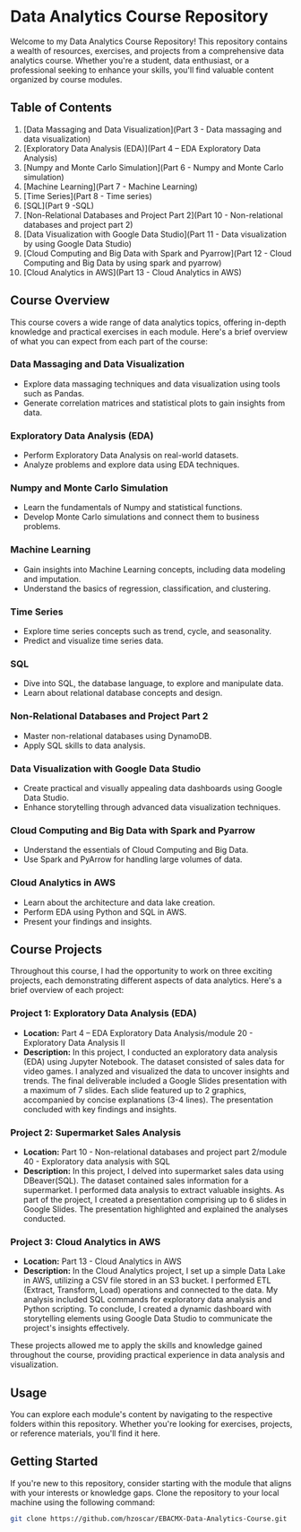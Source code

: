 # Data Analytics Course Repository

Welcome to my Data Analytics Course Repository! This repository contains a wealth of resources, exercises, and projects from a comprehensive data analytics course. Whether you're a student, data enthusiast, or a professional seeking to enhance your skills, you'll find valuable content organized by course modules.

## Table of Contents

1. [Data Massaging and Data Visualization](Part 3 - Data massaging and data visualization)
2. [Exploratory Data Analysis (EDA)](Part 4 – EDA Exploratory Data Analysis)
3. [Numpy and Monte Carlo Simulation](Part 6 - Numpy and Monte Carlo simulation)
4. [Machine Learning](Part 7 - Machine Learning)
5. [Time Series](Part 8 - Time series)
6. [SQL](Part 9 -SQL)
7. [Non-Relational Databases and Project Part 2](Part 10 - Non-relational databases and project part 2)
8. [Data Visualization with Google Data Studio](Part 11 - Data visualization by using Google Data Studio)
9. [Cloud Computing and Big Data with Spark and Pyarrow](Part 12 - Cloud Computing and Big Data by using spark and pyarrow)
10. [Cloud Analytics in AWS](Part 13 -  Cloud Analytics in AWS)

## Course Overview

This course covers a wide range of data analytics topics, offering in-depth knowledge and practical exercises in each module. Here's a brief overview of what you can expect from each part of the course:

### Data Massaging and Data Visualization

- Explore data massaging techniques and data visualization using tools such as Pandas.
- Generate correlation matrices and statistical plots to gain insights from data.

### Exploratory Data Analysis (EDA)

- Perform Exploratory Data Analysis on real-world datasets.
- Analyze problems and explore data using EDA techniques.

### Numpy and Monte Carlo Simulation

- Learn the fundamentals of Numpy and statistical functions.
- Develop Monte Carlo simulations and connect them to business problems.

### Machine Learning

- Gain insights into Machine Learning concepts, including data modeling and imputation.
- Understand the basics of regression, classification, and clustering.

### Time Series

- Explore time series concepts such as trend, cycle, and seasonality.
- Predict and visualize time series data.

### SQL

- Dive into SQL, the database language, to explore and manipulate data.
- Learn about relational database concepts and design.

### Non-Relational Databases and Project Part 2

- Master non-relational databases using DynamoDB.
- Apply SQL skills to data analysis.

### Data Visualization with Google Data Studio

- Create practical and visually appealing data dashboards using Google Data Studio.
- Enhance storytelling through advanced data visualization techniques.

### Cloud Computing and Big Data with Spark and Pyarrow

- Understand the essentials of Cloud Computing and Big Data.
- Use Spark and PyArrow for handling large volumes of data.

### Cloud Analytics in AWS

- Learn about the architecture and data lake creation.
- Perform EDA using Python and SQL in AWS.
- Present your findings and insights.

## Course Projects

Throughout this course, I had the opportunity to work on three exciting projects, each demonstrating different aspects of data analytics. Here's a brief overview of each project:

### Project 1: Exploratory Data Analysis (EDA)

- **Location:** Part 4 – EDA Exploratory Data Analysis/module 20 - Exploratory Data Analysis II
- **Description:** In this project, I conducted an exploratory data analysis (EDA) using Jupyter Notebook. The dataset consisted of sales data for video games. I analyzed and visualized the data to uncover insights and trends. The final deliverable included a Google Slides presentation with a maximum of 7 slides. Each slide featured up to 2 graphics, accompanied by concise explanations (3-4 lines). The presentation concluded with key findings and insights.

### Project 2: Supermarket Sales Analysis

- **Location:** Part 10 - Non-relational databases and project part 2/module 40 - Exploratory data analysis with SQL
- **Description:** In this project, I delved into supermarket sales data using DBeaver(SQL). The dataset contained sales information for a supermarket. I performed data analysis to extract valuable insights. As part of the project, I created a presentation comprising up to 6 slides in Google Slides. The presentation highlighted and explained the analyses conducted.

### Project 3: Cloud Analytics in AWS

- **Location:** Part 13 -  Cloud Analytics in AWS
- **Description:** In the Cloud Analytics project, I set up a simple Data Lake in AWS, utilizing a CSV file stored in an S3 bucket. I performed ETL (Extract, Transform, Load) operations and connected to the data. My analysis included SQL commands for exploratory data analysis and Python scripting. To conclude, I created a dynamic dashboard with storytelling elements using Google Data Studio to communicate the project's insights effectively.

These projects allowed me to apply the skills and knowledge gained throughout the course, providing practical experience in data analysis and visualization.

## Usage

You can explore each module's content by navigating to the respective folders within this repository. Whether you're looking for exercises, projects, or reference materials, you'll find it here.

## Getting Started

If you're new to this repository, consider starting with the module that aligns with your interests or knowledge gaps. Clone the repository to your local machine using the following command:

```bash
git clone https://github.com/hzoscar/EBACMX-Data-Analytics-Course.git


